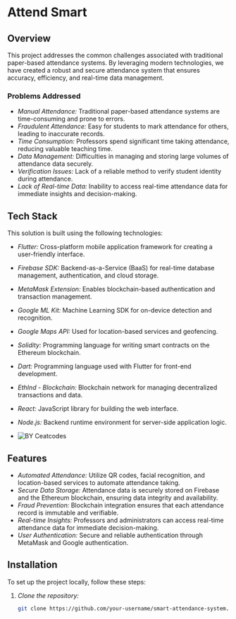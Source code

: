 # Attend Smart

## Overview

This project addresses the common challenges associated with traditional paper-based attendance systems. By leveraging modern technologies, we have created a robust and secure attendance system that ensures accuracy, efficiency, and real-time data management.

### Problems Addressed

- *Manual Attendance:* Traditional paper-based attendance systems are time-consuming and prone to errors.
- *Fraudulent Attendance:* Easy for students to mark attendance for others, leading to inaccurate records.
- *Time Consumption:* Professors spend significant time taking attendance, reducing valuable teaching time.
- *Data Management:* Difficulties in managing and storing large volumes of attendance data securely.
- *Verification Issues:* Lack of a reliable method to verify student identity during attendance.
- *Lack of Real-time Data:* Inability to access real-time attendance data for immediate insights and decision-making.

## Tech Stack

This solution is built using the following technologies:

- *Flutter:* Cross-platform mobile application framework for creating a user-friendly interface.
- *Firebase SDK:* Backend-as-a-Service (BaaS) for real-time database management, authentication, and cloud storage.
- *MetaMask Extension:* Enables blockchain-based authentication and transaction management.
- *Google ML Kit:* Machine Learning SDK for on-device detection and recognition.
- *Google Maps API:* Used for location-based services and geofencing.
- *Solidity:* Programming language for writing smart contracts on the Ethereum blockchain.
- *Dart:* Programming language used with Flutter for front-end development.

- *EthInd - Blockchain:* Blockchain network for managing decentralized transactions and data.
- *React:* JavaScript library for building the web interface.
- *Node.js:* Backend runtime environment for server-side application logic.

- ![BY Ceatcodes](https://github.com/user-attachments/assets/39c9c941-ec20-4bf0-8ec3-d7d8db401e7d)

## Features

- *Automated Attendance:* Utilize QR codes, facial recognition, and location-based services to automate attendance taking.
- *Secure Data Storage:* Attendance data is securely stored on Firebase and the Ethereum blockchain, ensuring data integrity and availability.
- *Fraud Prevention:* Blockchain integration ensures that each attendance record is immutable and verifiable.
- *Real-time Insights:* Professors and administrators can access real-time attendance data for immediate decision-making.
- *User Authentication:* Secure and reliable authentication through MetaMask and Google authentication.

## Installation

To set up the project locally, follow these steps:

1. *Clone the repository:*

   ```bash
   git clone https://github.com/your-username/smart-attendance-system.git

